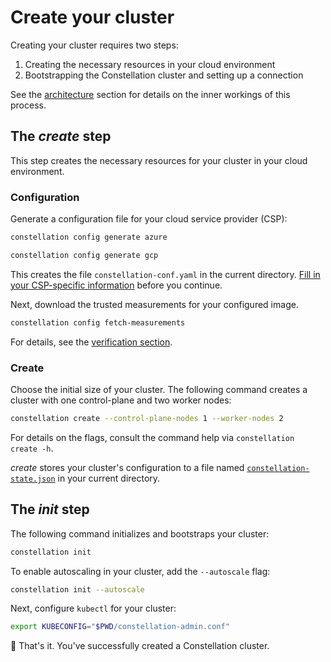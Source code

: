 # Create your cluster

Creating your cluster requires two steps:

1. Creating the necessary resources in your cloud environment
2. Bootstrapping the Constellation cluster and setting up a connection

See the [architecture](../architecture/orchestration.md) section for details on the inner workings of this process.

## The *create* step

This step creates the necessary resources for your cluster in your cloud environment.

### Configuration

Generate a configuration file for your cloud service provider (CSP):

<tabs groupId="csp">
<tabItem value="azure" label="Azure">

```bash
constellation config generate azure
```

</tabItem>
<tabItem value="gcp" label="GCP">

```bash
constellation config generate gcp
```

</tabItem>
</tabs>

This creates the file `constellation-conf.yaml` in the current directory. [Fill in your CSP-specific information](../getting-started/first-steps.md#create-a-cluster) before you continue.

Next, download the trusted measurements for your configured image.

```bash
constellation config fetch-measurements
```

For details, see the [verification section](../workflows/verify-cluster.md).

### Create

Choose the initial size of your cluster.
The following command creates a cluster with one control-plane and two worker nodes:

```bash
constellation create --control-plane-nodes 1 --worker-nodes 2
```

For details on the flags, consult the command help via `constellation create -h`.

*create* stores your cluster's configuration to a file named [`constellation-state.json`](../architecture/orchestration.md#installation-process) in your current directory.

## The *init* step

The following command initializes and bootstraps your cluster:

```bash
constellation init
```

To enable autoscaling in your cluster, add the `--autoscale` flag:

```bash
constellation init --autoscale
```

Next, configure `kubectl` for your cluster:

```bash
export KUBECONFIG="$PWD/constellation-admin.conf"
```

🏁 That's it. You've successfully created a Constellation cluster.
